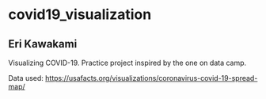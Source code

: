 # covid19_visualization
## Eri Kawakami 



Visualizing COVID-19. Practice project inspired by the one on data camp. 



Data used: https://usafacts.org/visualizations/coronavirus-covid-19-spread-map/
